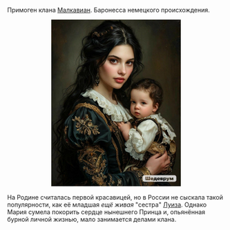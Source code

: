 Примоген клана [Малкавиан](</Клан/Малкавиане.md>). Баронесса немецкого происхождения. 

<p align="center"><img src='/Портрет/Мария.jpg' width="300"></p>

На Родине считалась первой красавицей, но в России не сыскала такой популярности, как её младшая _ещё_ _живая_ "сестра" [Луиза](</Дело/Эдвина Луиза Рихфгофель.md>). Однако Мария сумела покорить сердце нынешнего Принца и, опьянённая бурной личной жизнью, мало занимается делами клана.